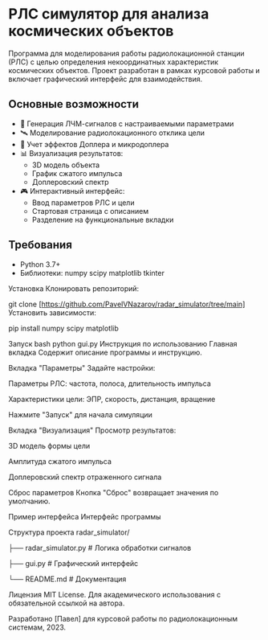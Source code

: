 # РЛС симулятор для анализа космических объектов

Программа для моделирования работы радиолокационной станции (РЛС) с целью определения некоординатных характеристик космических объектов. 
Проект разработан в рамках курсовой работы и включает графический интерфейс для взаимодействия.

## Основные возможности

- 📡 Генерация ЛЧМ-сигналов с настраиваемыми параметрами
- 🛰 Моделирование радиолокационного отклика цели
- 🌌 Учет эффектов Доплера и микродоплера
- 📊 Визуализация результатов:
  - 3D модель объекта
  - График сжатого импульса
  - Доплеровский спектр
- 🎮 Интерактивный интерфейс:
  - Ввод параметров РЛС и цели
  - Стартовая страница с описанием
  - Разделение на функциональные вкладки

## Требования

- Python 3.7+
- Библиотеки:
  numpy scipy matplotlib tkinter
  
Установка
Клонировать репозиторий:

git clone [https://github.com/PavelVNazarov/radar_simulator/tree/main]
Установить зависимости:

pip install numpy scipy matplotlib

Запуск
bash
python gui.py
Инструкция по использованию
Главная вкладка
Содержит описание программы и инструкцию.

Вкладка "Параметры"
Задайте настройки:

Параметры РЛС: частота, полоса, длительность импульса

Характеристики цели: ЭПР, скорость, дистанция, вращение

Нажмите "Запуск" для начала симуляции

Вкладка "Визуализация"
Просмотр результатов:

3D модель формы цели

Амплитуда сжатого импульса

Доплеровский спектр отраженного сигнала

Сброс параметров
Кнопка "Сброс" возвращает значения по умолчанию.

Пример интерфейса
Интерфейс программы

Структура проекта
radar_simulator/

├── radar_simulator.py  # Логика обработки сигналов

├── gui.py              # Графический интерфейс

└── README.md           # Документация

Лицензия
MIT License. Для академического использования с обязательной ссылкой на автора.

Разработано [Павел] для курсовой работы по радиолокационным системам, 2023.

